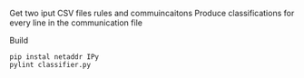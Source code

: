 Get two iput CSV files rules and commuincaitons
Produce classifications for every line in the communication file 

Build

```
pip instal netaddr IPy
pylint classifier.py
```
